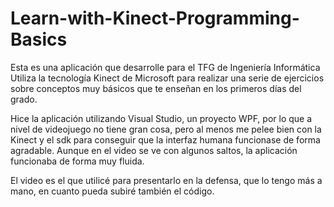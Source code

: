 # Learn-with-Kinect-Programming-Basics

Esta es una aplicación que desarrolle para el TFG de Ingeniería Informática
Utiliza la tecnología Kinect de Microsoft para realizar una serie de ejercicios sobre conceptos muy básicos que te enseñan en los primeros días del grado.

Hice la aplicación utilizando Visual Studio, un proyecto WPF, por lo que a nivel de videojuego no tiene gran cosa, pero al menos me pelee bien con la Kinect y el sdk para conseguir que la interfaz humana funcionase de forma agradable. Aunque en el video se ve con algunos saltos, la aplicación funcionaba de forma muy fluida.

El video es el que utilicé para presentarlo en la defensa, que lo tengo más a mano, en cuanto pueda subiré también el código.
